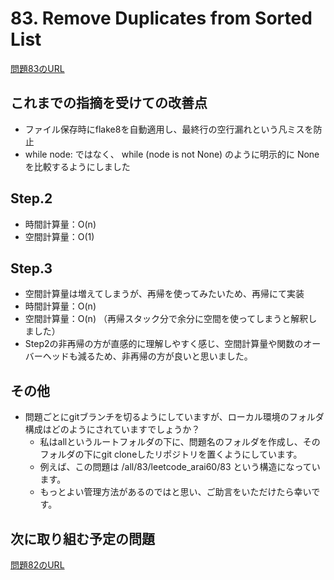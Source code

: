 # 83. Remove Duplicates from Sorted List
[問題83のURL](https://leetcode.com/problems/remove-duplicates-from-sorted-list)

## これまでの指摘を受けての改善点
- ファイル保存時にflake8を自動適用し、最終行の空行漏れという凡ミスを防止
- while node: ではなく、 while (node is not None) のように明示的に None を比較するようにしました

## Step.2
- 時間計算量：O(n)
- 空間計算量：O(1)

## Step.3
- 空間計算量は増えてしまうが、再帰を使ってみたいため、再帰にて実装
- 時間計算量：O(n)
- 空間計算量：O(n) （再帰スタック分で余分に空間を使ってしまうと解釈しました）
- Step2の非再帰の方が直感的に理解しやすく感じ、空間計算量や関数のオーバーヘッドも減るため、非再帰の方が良いと思いました。

## その他
- 問題ごとにgitブランチを切るようにしていますが、ローカル環境のフォルダ構成はどのようにされていますでしょうか？
    - 私はallというルートフォルダの下に、問題名のフォルダを作成し、そのフォルダの下にgit cloneしたリポジトリを置くようにしています。
    - 例えば、この問題は /all/83/leetcode_arai60/83 という構造になっています。
    - もっとよい管理方法があるのではと思い、ご助言をいただけたら幸いです。

## 次に取り組む予定の問題
[問題82のURL](https://leetcode.com/problems/remove-duplicates-from-sorted-list-ii)
